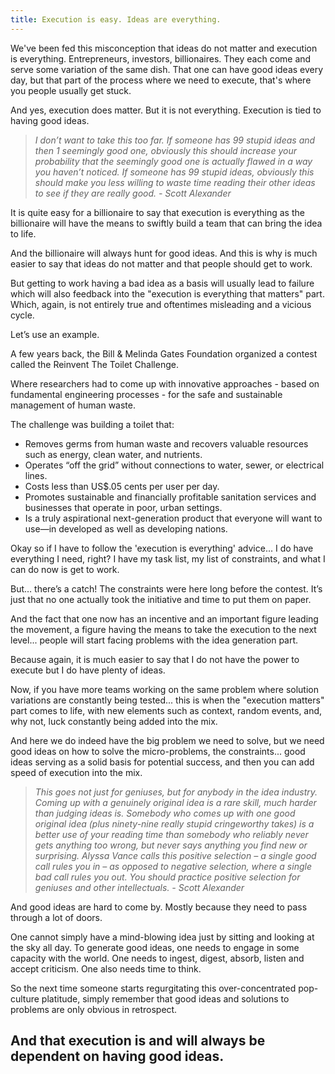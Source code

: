 ```yaml
---
title: Execution is easy. Ideas are everything.
---
```


We've been fed this misconception that ideas do not matter and execution is everything. Entrepreneurs, investors, billionaires. They each come and serve some variation of the same dish. That one can have good ideas every day, but that part of the process where we need to execute, that's where you people usually get stuck.

And yes, execution does matter. But it is not everything. Execution is tied to having good ideas.

> *I don’t want to take this too far. If someone has 99 stupid ideas and then 1 seemingly good one, obviously this should increase your probability that the seemingly good one is actually flawed in a way you haven’t noticed. If someone has 99 stupid ideas, obviously this should make you less willing to waste time reading their other ideas to see if they are really good. - Scott Alexander*

It is quite easy for a billionaire to say that execution is everything as the billionaire will have the means to swiftly build a team that can bring the idea to life.

And the billionaire will always hunt for good ideas. And this is why is much easier to say that ideas do not matter and that people should get to work.

But getting to work having a bad idea as a basis will usually lead to failure which will also feedback into the "execution is everything that matters" part. Which, again, is not entirely true and oftentimes misleading and a vicious cycle.

Let’s use an example.

A few years back, the Bill & Melinda Gates Foundation organized a contest called the Reinvent The Toilet Challenge.

Where researchers had to come up with innovative approaches - based on fundamental engineering processes - for the safe and sustainable management of human waste.

The challenge was building a toilet that:


- Removes germs from human waste and recovers valuable resources such as energy, clean water, and nutrients.
- Operates “off the grid” without connections to water, sewer, or electrical lines.
- Costs less than US$.05 cents per user per day.
- Promotes sustainable and financially profitable sanitation services and businesses that operate in poor, urban settings.
- Is a truly aspirational next-generation product that everyone will want to use—in developed as well as developing nations.

Okay so if I have to follow the 'execution is everything' advice... I do have everything I need, right? I have my task list, my list of constraints, and what I can do now is get to work.

But… there’s a catch! The constraints were here long before the contest. It’s just that no one actually took the initiative and time to put them on paper.

And the fact that one now has an incentive and an important figure leading the movement, a figure having the means to take the execution to the next level... people will start facing problems with the idea generation part.

Because again, it is much easier to say that I do not have the power to execute but I do have plenty of ideas.

Now, if you have more teams working on the same problem where solution variations are constantly being tested... this is when the "execution matters" part comes to life, with new elements such as context, random events, and, why not, luck constantly being added into the mix.

And here we do indeed have the big problem we need to solve, but we need good ideas on how to solve the micro-problems, the constraints... good ideas serving as a solid basis for potential success, and then you can add speed of execution into the mix.

> *This goes not just for geniuses, but for anybody in the idea industry. Coming up with a genuinely original idea is a rare skill, much harder than judging ideas is. Somebody who comes up with one good original idea (plus ninety-nine really stupid cringeworthy takes) is a better use of your reading time than somebody who reliably never gets anything too wrong, but never says anything you find new or surprising. Alyssa Vance calls this positive selection – a single good call rules you in – as opposed to negative selection, where a single bad call rules you out. You should practice positive selection for geniuses and other intellectuals. - Scott Alexander*

And good ideas are hard to come by. Mostly because they need to pass through a lot of doors.

One cannot simply have a mind-blowing idea just by sitting and looking at the sky all day. To generate good ideas, one needs to engage in some capacity with the world. One needs to ingest, digest, absorb, listen and accept criticism. One also needs time to think.

So the next time someone starts regurgitating this over-concentrated pop-culture platitude, simply remember that good ideas and solutions to problems are only obvious in retrospect.

And that execution is and will always be dependent on having good ideas.
----
